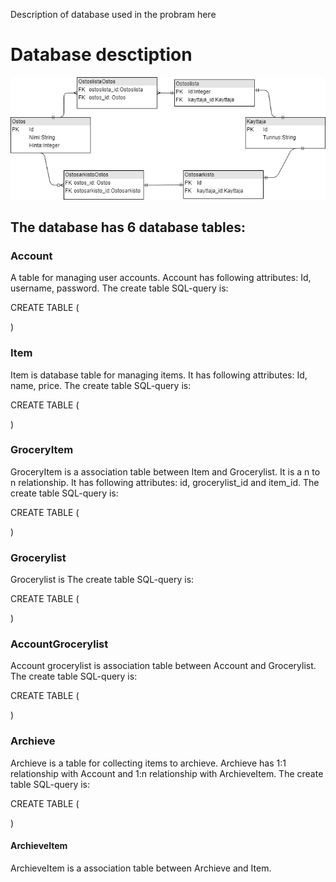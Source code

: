 Description of database used in the probram here

# Database desctiption

![Database image](database_diagram.png)

## The database has 6 database tables:

### Account
A table for managing user accounts. Account has following attributes: Id, username, password. The create table SQL-query is:

CREATE TABLE (

)


### Item
Item is database table for managing items. It has following attributes: Id, name, price. The create table SQL-query is:

CREATE TABLE (
    
)

### GroceryItem
GroceryItem is a association table between Item and Grocerylist. It is a n to n relationship. It has following attributes: id, grocerylist_id and item_id.
The create table SQL-query is:

CREATE TABLE (
    
)

### Grocerylist
Grocerylist is 
The create table SQL-query is:

CREATE TABLE (
    
)

### AccountGrocerylist
Account grocerylist is association table between Account and Grocerylist.
The create table SQL-query is:

CREATE TABLE (
    
)


### Archieve
Archieve is a table for collecting items to archieve. Archieve has 1:1 relationship with Account and 1:n relationship with ArchieveItem. The create table SQL-query is:

CREATE TABLE (

)



#### ArchieveItem
ArchieveItem is a association table between Archieve and Item. 

